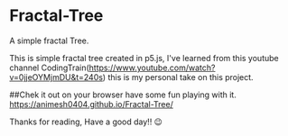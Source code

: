 # Fractal-Tree
A simple fractal Tree.


This is simple fractal tree created in p5.js, I've learned from this youtube channel CodingTrain(https://www.youtube.com/watch?v=0jjeOYMjmDU&t=240s)
this is my personal take on this project.


##Chek it out on your browser have some fun playing with it. 
https://animesh0404.github.io/Fractal-Tree/

Thanks for reading, Have a good day!! 😉
